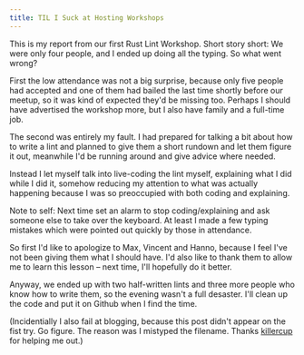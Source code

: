 ```yaml
---
title: TIL I Suck at Hosting Workshops
---
```


This is my report from our first Rust Lint Workshop. Short story short: We were
only four people, and I ended up doing all the typing. So what went wrong?

First the low attendance was not a big surprise, because only five people had
accepted and one of them had bailed the last time shortly before our meetup, so
it was kind of expected they'd be missing too. Perhaps I should have advertised
the workshop more, but I also have family and a full-time job.

The second was entirely my fault. I had prepared for talking a bit about how to
write a lint and planned to give them a short rundown and let them figure it
out, meanwhile I'd be running around and give advice where needed.

Instead I let myself talk into live-coding the lint myself, explaining what I 
did while I did it, somehow reducing my attention to what was actually 
happening because I was so preoccupied with both coding and explaining.

Note to self: Next time set an alarm to stop coding/explaining and ask someone 
else to take over the keyboard. At least I made a few typing mistakes which 
were pointed out quickly by those in attendance.

So first I'd like to apologize to Max, Vincent and Hanno, because I feel I've
not been giving them what I should have. I'd also like to thank them to allow
me to learn this lesson – next time, I'll hopefully do it better.

Anyway, we ended up with two half-written lints and three more people who know 
how to write them, so the evening wasn't a full desaster. I'll clean up the 
code and put it on Github when I find the time.

(Incidentially I also fail at blogging, because this post didn't appear on the 
fist try. Go figure. The reason was I mistyped the filename. Thanks 
[killercup](https://github.com/killercup) for helping me out.)
